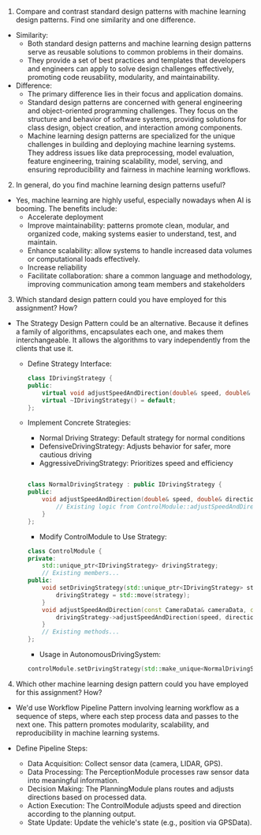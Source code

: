 1. Compare and contrast standard design patterns with machine learning design patterns. Find one similarity and one difference.

- Similarity:
  - Both standard design patterns and machine learning design patterns serve as reusable solutions to common problems in their domains.
  - They provide a set of best practices and templates that developers and engineers can apply to solve design challenges effectively,
    promoting code reusability, modularity, and maintainability.
- Difference:
  - The primary difference lies in their focus and application domains.
  - Standard design patterns are concerned with general engineering and object-oriented programming challenges. They focus on the structure
    and behavior of software systems, providing solutions for class design, object creation, and interaction among components.
  - Machine learning design patterns are specialized for the unique challenges in building and deploying machine learning systems. They address
    issues like data preprocessing, model evaluation, feature engineering, training scalability, model, serving, and ensuring reproducibility and
    fairness in machine learning workflows.

2. In general, do you find machine learning design patterns useful?

- Yes, machine learning are highly useful, especially nowadays when AI is booming. The benefits include:
  - Accelerate deployment
  - Improve maintainability: patterns promote clean, modular, and organized code, making systems easier to understand, test, and maintain.
  - Enhance scalability: allow systems to handle increased data volumes or computational loads effectively.
  - Increase reliability
  - Facilitate collaboration: share a common language and methodology, improving communication among team members and stakeholders

3. Which standard design pattern could you have employed for this assignment? How?

- The Strategy Design Pattern could be an alternative. Because it defines a family of algorithms, encapsulates each one, and makes them interchangeable.
  It allows the algorithms to vary independently from the clients that use it.

  - Define Strategy Interface:

    ```cpp
    class IDrivingStrategy {
    public:
        virtual void adjustSpeedAndDirection(double& speed, double& direction, const CameraData& cameraData, const LidarData& lidarData, PlanningModule& planningModule) = 0;
        virtual ~IDrivingStrategy() = default;
    };
    ```

  - Implement Concrete Strategies:

    - Normal Driving Strategy: Default strategy for normal conditions
    - DefensiveDrivingStrategy: Adjusts behavior for safer, more cautious driving
    - AggressiveDrivingStrategy: Prioritizes speed and efficiency

    ```cpp

    class NormalDrivingStrategy : public IDrivingStrategy {
    public:
        void adjustSpeedAndDirection(double& speed, double& direction, const CameraData& cameraData, const LidarData& lidarData, PlanningModule& planningModule) override {
            // Existing logic from ControlModule::adjustSpeedAndDirection
        }
    };
    ```

    - Modify ControlModule to Use Strategy:

    ```cpp
    class ControlModule {
    private:
        std::unique_ptr<IDrivingStrategy> drivingStrategy;
        // Existing members...
    public:
        void setDrivingStrategy(std::unique_ptr<IDrivingStrategy> strategy) {
            drivingStrategy = std::move(strategy);
        }
        void adjustSpeedAndDirection(const CameraData& cameraData, const LidarData& lidarData, PlanningModule& planningModule) {
            drivingStrategy->adjustSpeedAndDirection(speed, direction, cameraData, lidarData, planningModule);
        }
        // Existing methods...
    };
    ```

    - Usage in AutonomousDrivingSystem:

    ```cpp
    controlModule.setDrivingStrategy(std::make_unique<NormalDrivingStrategy>());
    ```

4. Which other machine learning design pattern could you have employed for this assignment? How?

- We'd use Workflow Pipeline Pattern involving learning workflow as a sequence of steps, where each step process data and passes to the next one.
  This pattern promotes modularity, scalability, and reproducibility in machine learning systems.

- Define Pipeline Steps:
  - Data Acquisition: Collect sensor data (camera, LIDAR, GPS).
  - Data Processing: The PerceptionModule processes raw sensor data into meaningful information.
  - Decision Making: The PlanningModule plans routes and adjusts directions based on processed data.
  - Action Execution: The ControlModule adjusts speed and direction according to the planning output.
  - State Update: Update the vehicle's state (e.g., position via GPSData).
